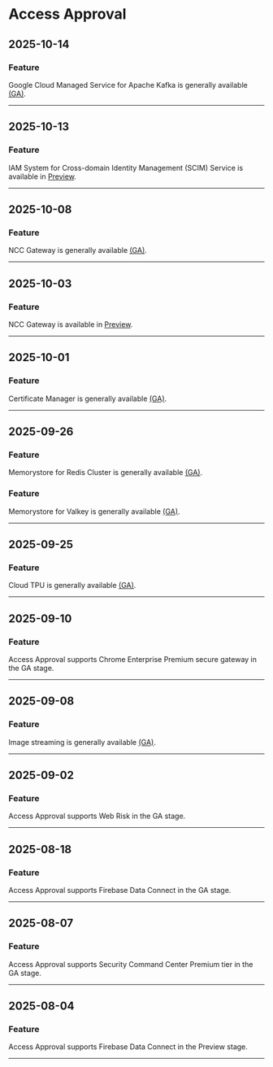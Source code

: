 # Access Approval

## 2025-10-14

### Feature

Google Cloud Managed Service for Apache Kafka is generally available
[(GA)](https://cloud.google.com/products#product-launch-stages).

---
## 2025-10-13

### Feature

IAM System for Cross-domain Identity Management (SCIM) Service is available in
[Preview](https://cloud.google.com/products#product-launch-stages).

---
## 2025-10-08

### Feature

NCC Gateway is generally available [(GA)](https://cloud.google.com/products#product-launch-stages).

---
## 2025-10-03

### Feature

NCC Gateway is available in [Preview](https://cloud.google.com/products#product-launch-stages).

---
## 2025-10-01

### Feature

Certificate Manager is generally available [(GA)](https://cloud.google.com/products#product-launch-stages).

---
## 2025-09-26

### Feature

Memorystore for Redis Cluster is generally available [(GA)](https://cloud.google.com/products#product-launch-stages).

### Feature

Memorystore for Valkey is generally available [(GA)](https://cloud.google.com/products#product-launch-stages).

---
## 2025-09-25

### Feature

Cloud TPU is generally available [(GA)](https://cloud.google.com/products#product-launch-stages).

---
## 2025-09-10

### Feature

Access Approval supports Chrome Enterprise Premium secure gateway in the GA stage.

---
## 2025-09-08

### Feature

Image streaming is generally available [(GA)](https://cloud.google.com/products#product-launch-stages).

---
## 2025-09-02

### Feature

Access Approval supports Web Risk in the GA stage.

---
## 2025-08-18

### Feature

Access Approval supports Firebase Data Connect in the GA stage.

---
## 2025-08-07

### Feature

Access Approval supports Security Command Center Premium tier in the GA stage.

---
## 2025-08-04

### Feature

Access Approval supports Firebase Data Connect in the Preview stage.

---
